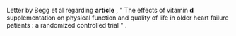 Letter by Begg et al regarding **article** , " The effects of vitamin **d** supplementation on physical function and quality of life in older heart failure patients : a randomized controlled trial " . 